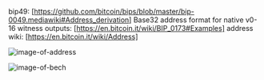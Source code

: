 bip49: [https://github.com/bitcoin/bips/blob/master/bip-0049.mediawiki#Address_derivation]
Base32 address format for native v0-16 witness outputs: [https://en.bitcoin.it/wiki/BIP_0173#Examples]
address wiki: [https://en.bitcoin.it/wiki/Address]

![image-of-address](https://camo.githubusercontent.com/43b0e94eaccf2a34e026a269dd1e8d58fac396f8/68747470733a2f2f656e2e626974636f696e2e69742f772f696d616765732f656e2f342f34382f416464726573735f6d61702e6a7067)

![image-of-bech](https://user-images.githubusercontent.com/17249354/82201996-cd999e00-9933-11ea-9683-38bc9d66e5a3.png)
